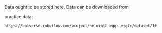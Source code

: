 Data ought to be stored here. Data can be downloaded from 

practice data:

```
https://universe.roboflow.com/project/helminth-eggs-vtgfc/dataset/1#
```
